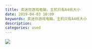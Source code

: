 ```yaml
---
title: 卖迷你游戏电脑，主机只有A4纸大小
date: 2019-04-03 10:09
keywords: 卖迷你游戏电脑，主机只有A4纸大小
description: 
categories: used
---
```

<td class="t_f" id="postmessage_3379141">


<img aid="1129187" data-cf-modified-e4d4aa865a76894ce8be06b8-="" file="data/attachment/forum/201904/02/225435j5dc53vw3ddpw1to.jpg.thumb.jpg" id="aimg_1129187" inpost="1" onclick="" onmouseover="" src="http://www.flw.ph/data/attachment/forum/201904/02/225435j5dc53vw3ddpw1to.jpg" style="cursor:pointer" zoomfile="data/attachment/forum/201904/02/225435j5dc53vw3ddpw1to.jpg"/>


<br/>
</td>

